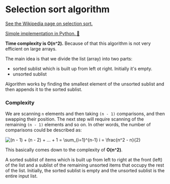 # Selection sort algorithm

[See the Wikipedia page on selection sort.](https://en.wikipedia.org/wiki/Selection_sort)

[Simple implementation in Python. 🐍](./selection_sort.py)

**Time complexity is O(n^2).** Because of that this algorithm is not very efficient on large arrays.

The main idea is that we divide the list (array) into two parts:

- sorted sublist which is built up from left ot right. Initially it's empty.
- unsorted sublist

Algorithm works by finding the smallest element of the unsorted sublist and then appends it to the
sorted sublist.

### Complexity

We are scanning `n` elements and then taking `(n - 1)` comparisons, and then swapping their
position. The next step will require scanning of the remaining `(n - 1)` elements and so on. In
other words, the number of comparisons could be described as:

![$(n - 1) + (n - 2) + ... + 1 = \sum_{i=1}^{n-1} i = \frac{n^2 - n}{2}$](<https://render.githubusercontent.com/render/math?math=%24(n%20-%201)%20%2B%20(n%20-%202)%20%2B%20...%20%2B%201%20%3D%20%5Csum_%7Bi%3D1%7D%5E%7Bn-1%7D%20i%20%3D%20%5Cfrac%7Bn%5E2%20-%20n%7D%7B2%7D%24>)

This basically comes down to the complexity of **O(n^2)**.

A sorted sublist of items which is built up from left to right at the front (left) of the list and a
sublist of the remaining unsorted items that occupy the rest of the list. Initially, the sorted
sublist is empty and the unsorted sublist is the entire input list.
